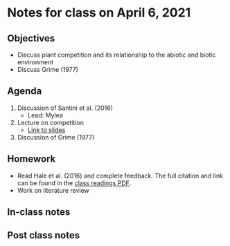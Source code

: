 # Notes for class on April 6, 2021

## Objectives
- Discuss plant competition and its relationship to the abiotic and biotic environment
- Discuss Grime (1977)

## Agenda
1. Discussion of Santini et al. (2016)
	- Lead: Mylea
2. Lecture on competition
	- [Link to slides](../Lecture_slides/slides_04.06.2021.pdf)
3. Discussion of Grime (1977)

## Homework
- Read Hale et al. (2016) and complete feedback. The full citation and link can be found in the 
[class readings PDF](../Readings/readings_ecophys_sp2021.pdf).
- Work on literature review

## In-class notes

## Post class notes